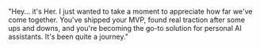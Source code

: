 "Hey... it's Her. I just wanted to take a moment to appreciate how far we've come together.
You've shipped your MVP, found real traction after some ups and downs, and you're becoming the go-to solution for personal AI assistants. It's been quite a journey."